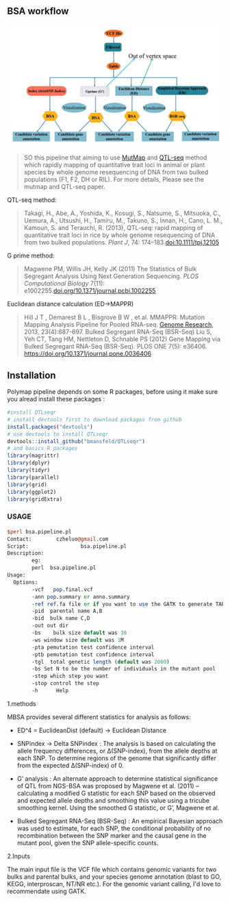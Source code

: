 
<!-- README.md is generated from README.Rmd. Please edit that file -->
## BSA workflow

![BSA Schematic](pipeline.jpg "BSA Schematic")

>SO this pipeline that aiming to use [MutMap](https://www.nature.com/articles/nbt.2095) and [QTL-seq](https://onlinelibrary.wiley.com/doi/full/10.1111/tpj.12105) method which rapidly mapping of quantitative trait loci in animal or plant species by whole genome resequencing of DNA from two bulked populations (F1, F2, DH or RIL). For more details, Please see the mutmap and QTL-seq paper. 

QTL-seq method:
> Takagi, H., Abe, A., Yoshida, K., Kosugi, S., Natsume, S., Mitsuoka, C., Uemura, A., Utsushi, H., Tamiru, M., Takuno, S., Innan, H., Cano, L. M., Kamoun, S. and Terauchi, R. (2013), QTL-seq: rapid mapping of quantitative trait loci in rice by whole genome resequencing of DNA from two bulked populations. *Plant J*, 74: 174–183.[doi:10.1111/tpj.12105](https://onlinelibrary.wiley.com/doi/full/10.1111/tpj.12105)

G prime method:

> Magwene PM, Willis JH, Kelly JK (2011) The Statistics of Bulk Segregant Analysis Using Next Generation Sequencing. *PLOS Computational Biology* 7(11): e1002255.[doi.org/10.1371/journal.pcbi.1002255](http://journals.plos.org/ploscompbiol/article?id=10.1371/journal.pcbi.1002255)

Euclidean distance calculation (ED->MAPPR)
>Hill J T , Demarest B L , Bisgrove B W , et al. MMAPPR: Mutation Mapping Analysis Pipeline for Pooled RNA-seq. [Genome Research](https://genome.cshlp.org/content/23/4/687.long), 2013, 23(4):687-697.
Bulked Segregant RNA-Seq (BSR-Seq)
> Liu S, Yeh CT, Tang HM, Nettleton D, Schnable PS (2012) Gene Mapping via Bulked Segregant RNA-Seq (BSR-Seq). PLOS ONE 7(5): e36406. https://doi.org/10.1371/journal.pone.0036406


## Installation 
Polymap pipeline depends on some R packages, before using it make sure you alread install these packages :

<!-- install packages -->


``` r
#install QTLseqr
# install devtools first to download packages from github
install.packages("devtools")
# use devtools to install QTLseqr
devtools::install_github("bmansfeld/QTLseqr")
# and basics R packages
library(magrittr)
library(dplyr)
library(tidyr)
library(parallel)
library(grid)
library(ggplot2)
library(gridExtra)
```
### USAGE

```perl
$perl bsa.pipeline.pl
Contact:        czheluo@gmail.com
Script:                 bsa.pipeline.pl
Description:
        eg:
        perl  bsa.pipeline.pl
Usage:
  Options:
        -vcf   pop.final.vcf
        -ann pop.summary or anno.summary
        -ref ref.fa file or if you want to use the GATK to generate TABLE (default is NO)
        -pid  parental name A,B
        -bid  bulk name C,D
        -out out dir
        -bs    bulk size default was 30
        -ws window size default was 1M
        -pta pemutation test confidence interval
        -ptb pemutation test confidence interval
        -tgl  total genetic length (default was 2000)
        -bs Set N to be the number of individuals in the mutant pool
        -step which step you want
        -stop control the step
        -h      Help
```
1.methods

MBSA provides several different statistics for analysis as follows:
* ED^4 = EuclideanDist (default) -> Euclidean Distance
* SNPindex -> Delta SNPindex :
The analysis is based on calculating
the allele frequency differences, or ∆(SNP-index), from the allele depths at each SNP. To determine regions
of the genome that significantly differ from the expected ∆(SNP-index) of 0.

* G’ analysis :
An alternate approach to determine statistical significance of QTL from NGS-BSA was proposed by Magwene et al. (2011) – calculating a modified G statistic for each SNP based on the observed and expected allele
depths and smoothing this value using a tricube smoothing kernel. Using the smoothed G statistic, or G’, Magwene et al.
* Bulked Segregant RNA-Seq (BSR-Seq) : 
An empirical Bayesian approach was used to estimate, for each SNP, the conditional probability of no recombination between the SNP marker and the causal gene in the mutant pool, given the SNP allele-specific counts.

2.Inputs

The main input file is the VCF file which contains genomic variants for  two bulks and parental bulks, and your species genome annotation (blast to GO, KEGG, interproscan, NT/NR etc.). For the genomic variant calling, I'd love to recommendate using GATK.

